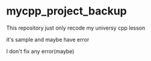 # mycpp_project_backup
This repository just only recode my universy cpp lesson

it's sample and maybe have error

I don't fix any error(maybe)
